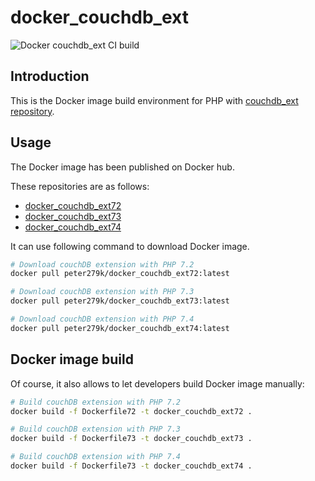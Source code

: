 # docker_couchdb_ext
![Docker couchdb_ext CI build](https://github.com/peter279k/docker_couchdb_ext/workflows/Docker%20couchdb_ext%20CI%20build/badge.svg?branch=master)

## Introduction

This is the Docker image build environment for PHP with [couchdb_ext repository](https://github.com/ace411/couchdb_ext).

## Usage

The Docker image has been published on Docker hub.

These repositories are as follows:

- [docker_couchdb_ext72](https://hub.docker.com/repository/docker/peter279k/docker_couchdb_ext72)
- [docker_couchdb_ext73](https://hub.docker.com/repository/docker/peter279k/docker_couchdb_ext73)
- [docker_couchdb_ext74](https://hub.docker.com/repository/docker/peter279k/docker_couchdb_ext74)

It can use following command to download Docker image.

```BASH
# Download couchDB extension with PHP 7.2
docker pull peter279k/docker_couchdb_ext72:latest

# Download couchDB extension with PHP 7.3
docker pull peter279k/docker_couchdb_ext73:latest

# Download couchDB extension with PHP 7.4
docker pull peter279k/docker_couchdb_ext74:latest
```

## Docker image build

Of course, it also allows to let developers build Docker image manually:

```BASH
# Build couchDB extension with PHP 7.2
docker build -f Dockerfile72 -t docker_couchdb_ext72 .

# Build couchDB extension with PHP 7.3
docker build -f Dockerfile73 -t docker_couchdb_ext73 .

# Build couchDB extension with PHP 7.4
docker build -f Dockerfile73 -t docker_couchdb_ext74 .
```
